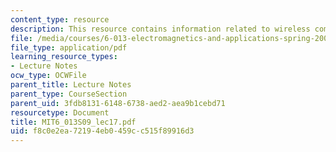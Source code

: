 ```yaml
---
content_type: resource
description: This resource contains information related to wireless communications.
file: /media/courses/6-013-electromagnetics-and-applications-spring-2009/f8c0e2ea72194eb0459cc515f89916d3_MIT6_013S09_lec17.pdf
file_type: application/pdf
learning_resource_types:
- Lecture Notes
ocw_type: OCWFile
parent_title: Lecture Notes
parent_type: CourseSection
parent_uid: 3fdb8131-6148-6738-aed2-aea9b1cebd71
resourcetype: Document
title: MIT6_013S09_lec17.pdf
uid: f8c0e2ea-7219-4eb0-459c-c515f89916d3
---
```

